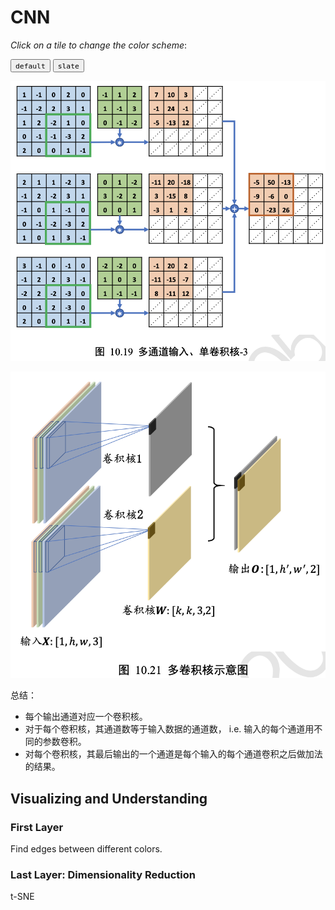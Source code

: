 # CNN

_Click on a tile to change the color scheme_:

<div class="tx-switch">
  <button data-md-color-scheme="default"><code>default</code></button>
  <button data-md-color-scheme="slate"><code>slate</code></button>
</div>

<script>
  var buttons = document.querySelectorAll("button[data-md-color-scheme]")
  buttons.forEach(function(button) {
    button.addEventListener("click", function() {
      var attr = this.getAttribute("data-md-color-scheme")
      document.body.setAttribute("data-md-color-scheme", attr)
      var name = document.querySelector("#__code_0 code span:nth-child(7)")
      name.textContent = attr
    })
  })
</script>
![Screen Shot 2021-05-24 at 7.04.11 PM](CNN.assets/Screen%20Shot%202021-05-24%20at%207.04.11%20PM.png)



![Screen Shot 2021-05-24 at 7.05.03 PM](CNN.assets/Screen%20Shot%202021-05-24%20at%207.05.03%20PM.png)

总结：

- 每个输出通道对应一个卷积核。
- 对于每个卷积核，其通道数等于输入数据的通道数， i.e. 输入的每个通道用不同的参数卷积。
- 对每个卷积核，其最后输出的一个通道是每个输入的每个通道卷积之后做加法的结果。



## Visualizing and Understanding

### First Layer

Find edges between different colors.

### Last Layer: Dimensionality Reduction

t-SNE

